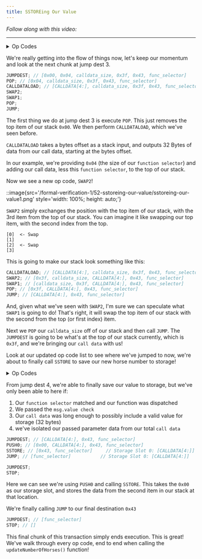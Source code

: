 ```yaml
---
title: SSTOREing Our Value
---
```


_Follow along with this video:_

---

<details>
<Summary> Op Codes </summary>

    bytecode - 0x6080604052348015600e575f80fd5b5060a58061001b5f395ff3fe6080604052348015600e575f80fd5b50600436106030575f3560e01c8063cdfead2e146034578063e026c017146045575b5f80fd5b6043603f3660046059565b5f55565b005b5f5460405190815260200160405180910390f35b5f602082840312156068575f80fd5b503591905056fea2646970667358fe1220fe01fe6c40d0ed98f16c7769ffde7109d5fe9f9dfefe31769a77032ceb92497a64736f6c63430008140033

```js
    PUSH1 0x80 ✅
    PUSH1 0x40 ✅
    MSTORE ✅

    CALLVALUE ✅
    DUP1 ✅
    ISZERO ✅
    PUSH1 0x0e ✅
    JUMPI ✅

    PUSH0 ✅
    DUP1 ✅
    REVERT ✅

    JUMPDEST ✅
    POP ✅
    PUSH1 0xa5 ✅
    DUP1 ✅
    PUSH2 0x001b ✅
    PUSH0 ✅
    CODECOPY ✅
    PUSH0 ✅
    RETURN ✅
    INVALID ✅

    PUSH1 0x80 ✅
    PUSH1 0x40 ✅
    MSTORE ✅

    CALLVALUE ✅
    DUP1 ✅
    ISZERO ✅
    PUSH1 0x0e ✅
    JUMPI ✅

    PUSH0 ✅
    DUP1 ✅
    REVERT ✅

    JUMPDEST ✅
    POP ✅
    PUSH1 0x04 ✅
    CALLDATASIZE ✅
    LT ✅
    PUSH1 0x30 ✅
    JUMPI ✅

    PUSH0 ✅
    CALLDATALOAD ✅
    PUSH1 0xe0 ✅
    SHR ✅

    DUP1 ✅
    PUSH4 0xcdfead2e ✅
    EQ ✅
    PUSH1 0x34 ✅
    JUMPI ✅

    DUP1 ✅
    PUSH4 0xe026c017 ✅
    EQ ✅
    PUSH1 0x45 ✅
    JUMPI ✅

    JUMPDEST ✅
    PUSH0 ✅
    DUP1 ✅
    REVERT ✅

    JUMPDEST ✅
    PUSH1 0x43 ✅
    PUSH1 0x3f ✅
    CALLDATASIZE ✅
    PUSH1 0x04 ✅
    PUSH1 0x59 ✅
    JUMP ✅

    JUMPDEST
    PUSH0
    SSTORE
    JUMP
    JUMPDEST
    STOP
    JUMPDEST
    PUSH0
    SLOAD
    PUSH1 0x40
    MLOAD
    SWAP1
    DUP2
    MSTORE
    PUSH1 0x20
    ADD
    PUSH1 0x40
    MLOAD
    DUP1
    SWAP2
    SUB
    SWAP1
    RETURN

    JUMPDEST ✅
    PUSH0 ✅
    PUSH1 0x20 ✅
    DUP3 ✅
    DUP5 ✅
    SUB ✅
    SLT ✅
    ISZERO ✅
    PUSH1 0x68 ✅
    JUMPI ✅

    PUSH0 ✅
    DUP1 ✅
    REVERT ✅

    JUMPDEST // <-- We are here!
    POP
    CALLDATALOAD
    SWAP2
    SWAP1
    POP
    JUMP
    INVALID
    LOG2
    PUSH5 0x6970667358
    INVALID
    SLT
    KECCAK256
    INVALID
    ADD
    INVALID
    PUSH13 0x40d0ed98f16c7769ffde7109d5
    INVALID
    SWAP16
    SWAP14
    INVALID
    INVALID
    BALANCE
    PUSH23 0x9a77032ceb92497a64736f6c63430008140033
```

</details>


We're really getting into the flow of things now, let's keep our momentum and look at the next chunk at jump dest 3.

```js
JUMPDEST; // [0x00, 0x04, calldata_size, 0x3f, 0x43, func_selector]
POP; // [0x04, calldata_size, 0x3f, 0x43, func_selector]
CALLDATALOAD; // [CALLDATA[4:], calldata_size, 0x3f, 0x43, func_selector]
SWAP2;
SWAP1;
POP;
JUMP;
```

The first thing we do at jump dest 3 is execute `POP`. This just removes the top item of our stack `0x00`. We then perform `CALLDATALOAD`, which we've seen before.

`CALLDATALOAD` takes a bytes offset as a stack input, and outputs 32 Bytes of data from our call data, starting at the bytes offset.

In our example, we're providing `0x04` (the size of our `function selector`) and adding our call data, less this `function selector`, to the top of our stack.

Now we see a new op code, `SWAP2`!

::image{src='/formal-verification-1/52-sstoreing-our-value/sstoreing-our-value1.png' style='width: 100%; height: auto;'}

`SWAP2` simply exchanges the position with the top item of our stack, with the 3rd item from the top of our stack. You can imagine it like swapping our top item, with the second index from the top.

```
[0]  <- Swap
[1]
[2]  <- Swap
[3]
```

This is going to make our stack look something like this:

```js
CALLDATALOAD; // [CALLDATA[4:], calldata_size, 0x3f, 0x43, func_selector]
SWAP2; // [0x3f, calldata_size, CALLDATA[4:], 0x43, func_selector]
SWAP1; // [calldata_size, 0x3f, CALLDATA[4:], 0x43, func_selector]
POP; // [0x3f, CALLDATA[4:], 0x43, func_selector]
JUMP; // [CALLDATA[4:], 0x43, func_selector]
```

And, given what we've seen with `SWAP2`, I'm sure we can speculate what `SWAP1` is going to do! That's right, it will swap the top item of our stack with the second from the top (or first index) item.

Next we `POP` our `calldata_size` off of our stack and then call `JUMP`. The `JUMPDEST` is going to be what's at the top of our stack currently, which is `0x3f`, and we're bringing our `call data` with us!

Look at our updated op code list to see where we've jumped to now, we're about to finally call `SSTORE` to save our new horse number to storage!

<details>
<Summary> Op Codes </summary>

    bytecode - 0x6080604052348015600e575f80fd5b5060a58061001b5f395ff3fe6080604052348015600e575f80fd5b50600436106030575f3560e01c8063cdfead2e146034578063e026c017146045575b5f80fd5b6043603f3660046059565b5f55565b005b5f5460405190815260200160405180910390f35b5f602082840312156068575f80fd5b503591905056fea2646970667358fe1220fe01fe6c40d0ed98f16c7769ffde7109d5fe9f9dfefe31769a77032ceb92497a64736f6c63430008140033

```js
    PUSH1 0x80 ✅
    PUSH1 0x40 ✅
    MSTORE ✅

    CALLVALUE ✅
    DUP1 ✅
    ISZERO ✅
    PUSH1 0x0e ✅
    JUMPI ✅

    PUSH0 ✅
    DUP1 ✅
    REVERT ✅

    JUMPDEST ✅
    POP ✅
    PUSH1 0xa5 ✅
    DUP1 ✅
    PUSH2 0x001b ✅
    PUSH0 ✅
    CODECOPY ✅
    PUSH0 ✅
    RETURN ✅
    INVALID ✅

    PUSH1 0x80 ✅
    PUSH1 0x40 ✅
    MSTORE ✅

    CALLVALUE ✅
    DUP1 ✅
    ISZERO ✅
    PUSH1 0x0e ✅
    JUMPI ✅

    PUSH0 ✅
    DUP1 ✅
    REVERT ✅

    JUMPDEST ✅
    POP ✅
    PUSH1 0x04 ✅
    CALLDATASIZE ✅
    LT ✅
    PUSH1 0x30 ✅
    JUMPI ✅

    PUSH0 ✅
    CALLDATALOAD ✅
    PUSH1 0xe0 ✅
    SHR ✅

    DUP1 ✅
    PUSH4 0xcdfead2e ✅
    EQ ✅
    PUSH1 0x34 ✅
    JUMPI ✅

    DUP1
    PUSH4 0xe026c017
    EQ
    PUSH1 0x45
    JUMPI

    JUMPDEST ✅
    PUSH0 ✅
    DUP1 ✅
    REVERT ✅

    JUMPDEST ✅
    PUSH1 0x43 ✅
    PUSH1 0x3f ✅
    CALLDATASIZE ✅
    PUSH1 0x04 ✅
    PUSH1 0x59 ✅
    JUMP ✅

    JUMPDEST    // <---- We are here!
    PUSH0
    SSTORE
    JUMP
    JUMPDEST
    STOP
    JUMPDEST
    PUSH0
    SLOAD
    PUSH1 0x40
    MLOAD
    SWAP1
    DUP2
    MSTORE
    PUSH1 0x20
    ADD
    PUSH1 0x40
    MLOAD
    DUP1
    SWAP2
    SUB
    SWAP1
    RETURN

    JUMPDEST ✅
    PUSH0 ✅
    PUSH1 0x20 ✅
    DUP3 ✅
    DUP5 ✅
    SUB ✅
    SLT ✅
    ISZERO ✅
    PUSH1 0x68 ✅
    JUMPI ✅

    PUSH0 ✅
    DUP1 ✅
    REVERT ✅

    JUMPDEST ✅
    POP ✅
    CALLDATALOAD ✅
    SWAP2 ✅
    SWAP1 ✅
    POP ✅
    JUMP ✅
    INVALID ✅

    LOG2
    PUSH5 0x6970667358
    INVALID
    SLT
    KECCAK256
    INVALID
    ADD
    INVALID
    PUSH13 0x40d0ed98f16c7769ffde7109d5
    INVALID
    SWAP16
    SWAP14
    INVALID
    INVALID
    BALANCE
    PUSH23 0x9a77032ceb92497a64736f6c63430008140033
```

</details>


From jump dest 4, we're able to finally save our value to storage, but we've only been able to here if:

1. Our `function selector` matched and our function was dispatched
2. We passed the `msg.value check`
3. Our `call data` was long enough to possibly include a valid value for storage (32 bytes)
4. we've isolated our passed parameter data from our total `call data`

```js
JUMPDEST; // [CALLDATA[4:], 0x43, func_selector]
PUSH0; // [0x00, CALLDATA[4:], 0x43, func_selector]
SSTORE; // [0x43, func_selector]     // Storage Slot 0: [CALLDATA[4:]]
JUMP; // [func_selector]           // Storage Slot 0: [CALLDATA[4:]]

JUMPDEST;
STOP;
```

Here we can see we're using `PUSH0` and calling `SSTORE`. This takes the `0x00` as our storage slot, and stores the data from the second item in our stack at that location.

We're finally calling `JUMP` to our final destination `0x43`

```js
JUMPDEST; // [func_selector]
STOP; // []
```

This final chunk of this transaction simply ends execution. This is great! We've walk through every op code, end to end when calling the `updateNumberOfHorses()` function!
